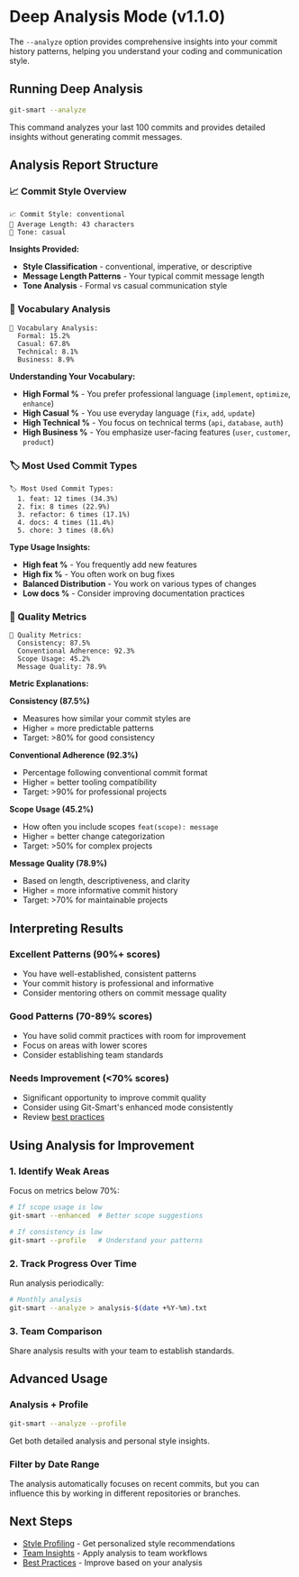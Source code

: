 # Deep Analysis Mode (v1.1.0)

The `--analyze` option provides comprehensive insights into your commit history patterns, helping you understand your coding and communication style.

## Running Deep Analysis

```bash
git-smart --analyze
```

This command analyzes your last 100 commits and provides detailed insights without generating commit messages.

## Analysis Report Structure

### 📈 Commit Style Overview
```
📈 Commit Style: conventional
📏 Average Length: 43 characters  
🎯 Tone: casual
```

**Insights Provided:**
- **Style Classification** - conventional, imperative, or descriptive
- **Message Length Patterns** - Your typical commit message length
- **Tone Analysis** - Formal vs casual communication style

### 📝 Vocabulary Analysis
```
📝 Vocabulary Analysis:
  Formal: 15.2%
  Casual: 67.8%
  Technical: 8.1%
  Business: 8.9%
```

**Understanding Your Vocabulary:**
- **High Formal %** - You prefer professional language (`implement`, `optimize`, `enhance`)
- **High Casual %** - You use everyday language (`fix`, `add`, `update`)
- **High Technical %** - You focus on technical terms (`api`, `database`, `auth`)
- **High Business %** - You emphasize user-facing features (`user`, `customer`, `product`)

### 🏷️ Most Used Commit Types
```
🏷️ Most Used Commit Types:
  1. feat: 12 times (34.3%)
  2. fix: 8 times (22.9%)
  3. refactor: 6 times (17.1%)
  4. docs: 4 times (11.4%)
  5. chore: 3 times (8.6%)
```

**Type Usage Insights:**
- **High feat %** - You frequently add new features
- **High fix %** - You often work on bug fixes
- **Balanced Distribution** - You work on various types of changes
- **Low docs %** - Consider improving documentation practices

### 🎯 Quality Metrics
```
🎯 Quality Metrics:
  Consistency: 87.5%
  Conventional Adherence: 92.3%
  Scope Usage: 45.2%
  Message Quality: 78.9%
```

**Metric Explanations:**

**Consistency (87.5%)**
- Measures how similar your commit styles are
- Higher = more predictable patterns
- Target: >80% for good consistency

**Conventional Adherence (92.3%)**
- Percentage following conventional commit format
- Higher = better tooling compatibility
- Target: >90% for professional projects

**Scope Usage (45.2%)**
- How often you include scopes `feat(scope): message`
- Higher = better change categorization
- Target: >50% for complex projects

**Message Quality (78.9%)**
- Based on length, descriptiveness, and clarity
- Higher = more informative commit history
- Target: >70% for maintainable projects

## Interpreting Results

### Excellent Patterns (90%+ scores)
- You have well-established, consistent patterns
- Your commit history is professional and informative
- Consider mentoring others on commit message quality

### Good Patterns (70-89% scores)
- You have solid commit practices with room for improvement
- Focus on areas with lower scores
- Consider establishing team standards

### Needs Improvement (<70% scores)
- Significant opportunity to improve commit quality
- Consider using Git-Smart's enhanced mode consistently
- Review [best practices](../user-guide/best-practices.md)

## Using Analysis for Improvement

### 1. Identify Weak Areas
Focus on metrics below 70%:
```bash
# If scope usage is low
git-smart --enhanced  # Better scope suggestions

# If consistency is low  
git-smart --profile   # Understand your patterns
```

### 2. Track Progress Over Time
Run analysis periodically:
```bash
# Monthly analysis
git-smart --analyze > analysis-$(date +%Y-%m).txt
```

### 3. Team Comparison
Share analysis results with your team to establish standards.

## Advanced Usage

### Analysis + Profile
```bash
git-smart --analyze --profile
```
Get both detailed analysis and personal style insights.

### Filter by Date Range
The analysis automatically focuses on recent commits, but you can influence this by working in different repositories or branches.

## Next Steps

- [Style Profiling](style-profiling.md) - Get personalized style recommendations
- [Team Insights](team-insights.md) - Apply analysis to team workflows
- [Best Practices](../user-guide/best-practices.md) - Improve based on your analysis